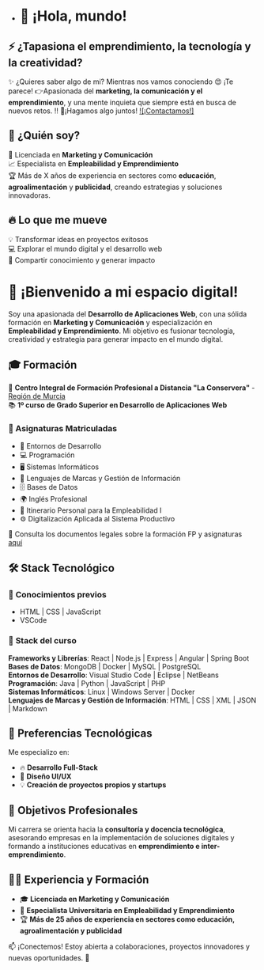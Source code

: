 - # 🌟 ¡Hola, mundo!  

## ⚡ ¿Tapasiona el emprendimiento, la tecnología y la creatividad?
✨ ¿Quieres saber algo de mi? Mientras nos vamos conociendo 😍 ¡Te parece!
👉Apasionada del **marketing, la comunicación y el emprendimiento**, y una mente inquieta que siempre está en busca de nuevos retos. ‼️ 
🔗¡Hagamos algo juntos! 
[![¡Contactamos!]](https://www.canva.com/design/DAGpMGcMZuM/5RuL8vygKt7O3pf6uHKUKg/edit?utm_content=DAGpMGcMZuM&utm_campaign=designshare&utm_medium=link2&utm_source=sharebutton)
## 🚀 ¿Quién soy?  

🎯 Licenciada en **Marketing y Comunicación**  
📈 Especialista en **Empleabilidad y Emprendimiento**  
🏆 Más de X años de experiencia en sectores como **educación**, **agroalimentación** y **publicidad**, creando estrategias y soluciones innovadoras.  

## 🔥 Lo que me mueve  
💡 Transformar ideas en proyectos exitosos  
💻 Explorar el mundo digital y el desarrollo web  
🤝 Compartir conocimiento y generar impacto  

# 🌟 ¡Bienvenido a mi espacio digital!  

Soy una apasionada del **Desarrollo de Aplicaciones Web**, con una sólida formación en **Marketing y Comunicación** y especialización en **Empleabilidad y Emprendimiento**. Mi objetivo es fusionar tecnología, creatividad y estrategia para generar impacto en el mundo digital.  

## 🎓 Formación  
📍 **Centro Integral de Formación Profesional a Distancia "La Conservera"** - [Región de Murcia](https://sites.google.com/view/fplaconservera)  
📚 **1º curso de Grado Superior en Desarrollo de Aplicaciones Web**  

### 📖 Asignaturas Matriculadas  
- 🚀 Entornos de Desarrollo  
- 💻 Programación  
- 🖥️ Sistemas Informáticos  
- 🔗 Lenguajes de Marcas y Gestión de Información  
- 🗄️ Bases de Datos  
- 🌍 Inglés Profesional  
- 🎯 Itinerario Personal para la Empleabilidad I  
- ⚙️ Digitalización Aplicada al Sistema Productivo  

📜 Consulta los documentos legales sobre la formación FP y asignaturas [aquí](https://sites.google.com/view/fplaconservera)  

## 🛠️ Stack Tecnológico  

### 🔹 **Conocimientos previos**  
- HTML | CSS | JavaScript  
- VSCode  

### 🔹 **Stack del curso**  
**Frameworks y Librerías**: React | Node.js | Express | Angular | Spring Boot  
**Bases de Datos**: MongoDB | Docker | MySQL | PostgreSQL  
**Entornos de Desarrollo**: Visual Studio Code | Eclipse | NetBeans  
**Programación**: Java | Python | JavaScript | PHP  
**Sistemas Informáticos**: Linux | Windows Server | Docker  
**Lenguajes de Marcas y Gestión de Información**: HTML | CSS | XML | JSON | Markdown  

## 🚀 Preferencias Tecnológicas  
Me especializo en:  
- 🔥 **Desarrollo Full-Stack**  
- 🎨 **Diseño UI/UX**  
- 💡 **Creación de proyectos propios y startups**  

## 🎯 Objetivos Profesionales  
Mi carrera se orienta hacia la **consultoría y docencia tecnológica**, asesorando empresas en la implementación de soluciones digitales y formando a instituciones educativas en **emprendimiento e inter-emprendimiento**.  

## 👩‍💼 Experiencia y Formación  
- 🎓 **Licenciada en Marketing y Comunicación**  
- 🎯 **Especialista Universitaria en Empleabilidad y Emprendimiento**  
- 🏆 **Más de 25 años de experiencia en sectores como educación, agroalimentación y publicidad**  

📫 ¡Conectemos! Estoy abierta a colaboraciones, proyectos innovadores y nuevas oportunidades. 🚀  

